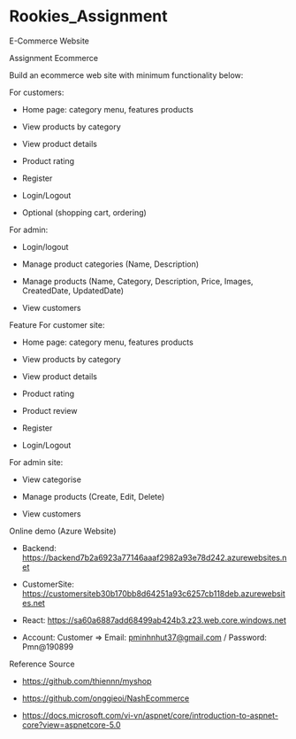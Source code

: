 # Rookies_Assignment
E-Commerce Website

Assignment Ecommerce

Build an ecommerce web site with minimum functionality below:

For customers:

  * Home page: category menu, features products

  * View products by category

  * View product details

  * Product rating

  * Register

  * Login/Logout

  * Optional (shopping cart, ordering)


For admin:

  * Login/logout

  * Manage product categories (Name, Description)

  * Manage products (Name, Category, Description, Price, Images, CreatedDate, UpdatedDate)

  * View customers

Feature For customer site:

  * Home page: category menu, features products

  * View products by category

  * View product details

  * Product rating

  * Product review

  * Register

  * Login/Logout

For admin site:

  * View categorise

  * Manage products (Create, Edit, Delete)

  * View customers

Online demo (Azure Website)

  * Backend: https://backend7b2a6923a77146aaaf2982a93e78d242.azurewebsites.net

  * CustomerSite: https://customersiteb30b170bb8d64251a93c6257cb118deb.azurewebsites.net

  * React: https://sa60a6887add68499ab424b3.z23.web.core.windows.net

  * Account: Customer => Email: pminhnhut37@gmail.com / Password: Pmn@190899

Reference Source

  * https://github.com/thiennn/myshop

  * https://github.com/onggieoi/NashEcommerce

  * https://docs.microsoft.com/vi-vn/aspnet/core/introduction-to-aspnet-core?view=aspnetcore-5.0
